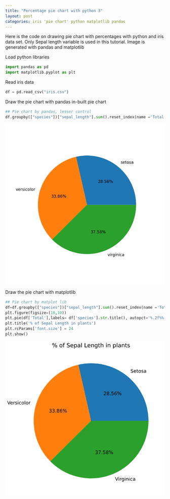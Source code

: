 ```yaml
---
title: "Percentage pie chart with python 3"
layout: post
categories: iris 'pie chart' python matplotlib pandas
---
```


Here is the code on drawing pie chart with percentages with python and iris data set. Only Sepal
length variable is used in this tutorial. Image is generated with pandas and matplotlib

Load python libraries

``` python
import pandas as pd
import matplotlib.pyplot as plt
```
Read iris data

``` python
df = pd.read_csv("iris.csv")
```
Draw the pie chart with pandas in-built pie chart

``` python
## Pie chart by pandas, lesser control
df.groupby(["species"])["sepal_length"].sum().reset_index(name ='Total').set_index('species').plot(kind='pie', label='', legend = False, y='Total', autopct='%.2f%%',figsize=(10,10),fontsize=18,)
```

<img src="images/pandas_pie_05102020.png" width="960" />

Draw the pie chart with  matplotlib
``` python
## Pie chart by matplot lib
df=df.groupby(["species"])["sepal_length"].sum().reset_index(name ='Total')
plt.figure(figsize=(10,10))
plt.pie(df['Total'],labels= df['species'].str.title(), autopct='%.2f%%')
plt.title('% of Sepal Length in plants')
plt.rcParams['font.size'] = 24
plt.show()
```

<img src="images/plt_pie_05102020.png" width="960" />
